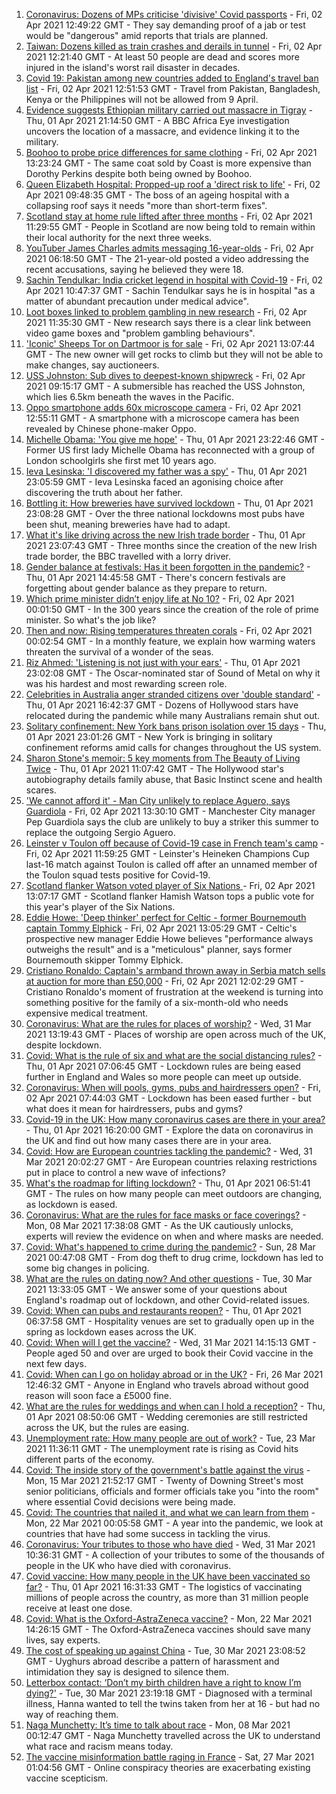 1. [Coronavirus: Dozens of MPs criticise 'divisive' Covid passports](https://www.bbc.co.uk/news/uk-politics-56605598) - Fri, 02 Apr 2021 12:49:22 GMT - They say demanding proof of a jab or test would be "dangerous" amid reports that trials are planned.
2. [Taiwan: Dozens killed as train crashes and derails in tunnel](https://www.bbc.co.uk/news/world-asia-56612248) - Fri, 02 Apr 2021 12:21:40 GMT - At least 50 people are dead and scores more injured in the island's worst rail disaster in decades.
3. [Covid 19: Pakistan among new countries added to England's travel ban list](https://www.bbc.co.uk/news/uk-56614950) - Fri, 02 Apr 2021 12:51:53 GMT - Travel from Pakistan, Bangladesh, Kenya or the Philippines will not be allowed from 9 April.
4. [Evidence suggests Ethiopian military carried out massacre in Tigray](https://www.bbc.co.uk/news/world-africa-56603022) - Thu, 01 Apr 2021 21:14:50 GMT - A BBC Africa Eye investigation uncovers the location of a massacre, and evidence linking it to the military.
5. [Boohoo to probe price differences for same clothing](https://www.bbc.co.uk/news/business-56506859) - Fri, 02 Apr 2021 13:23:24 GMT - The same coat sold by Coast is more expensive than Dorothy Perkins despite both being owned by Boohoo.
6. [Queen Elizabeth Hospital: Propped-up roof a 'direct risk to life'](https://www.bbc.co.uk/news/uk-england-norfolk-56603933) - Fri, 02 Apr 2021 09:48:35 GMT - The boss of an ageing hospital with a collapsing roof says it needs "more than short-term fixes".
7. [Scotland stay at home rule lifted after three months](https://www.bbc.co.uk/news/uk-scotland-56609154) - Fri, 02 Apr 2021 11:29:55 GMT - People in Scotland are now being told to remain within their local authority for the next three weeks.
8. [YouTuber James Charles admits messaging 16-year-olds](https://www.bbc.co.uk/news/world-us-canada-56611614) - Fri, 02 Apr 2021 06:18:50 GMT - The 21-year-old posted a video addressing the recent accusations, saying he believed they were 18.
9. [Sachin Tendulkar: India cricket legend in hospital with Covid-19](https://www.bbc.co.uk/news/world-asia-india-56613391) - Fri, 02 Apr 2021 10:47:37 GMT - Sachin Tendulkar says he is in hospital "as a matter of abundant precaution under medical advice".
10. [Loot boxes linked to problem gambling in new research](https://www.bbc.co.uk/news/technology-56614281) - Fri, 02 Apr 2021 11:35:30 GMT - New research says there is a clear link between video game boxes and "problem gambling behaviours".
11. ['Iconic' Sheeps Tor on Dartmoor is for sale](https://www.bbc.co.uk/news/uk-england-devon-56604580) - Fri, 02 Apr 2021 13:07:44 GMT - The new owner will get rocks to climb but they will not be able to make changes, say auctioneers.
12. [USS Johnston: Sub dives to deepest-known shipwreck](https://www.bbc.co.uk/news/science-environment-56608713) - Fri, 02 Apr 2021 09:15:17 GMT - A submersible has reached the USS Johnston, which lies 6.5km beneath the waves in the Pacific.
13. [Oppo smartphone adds 60x microscope camera](https://www.bbc.co.uk/news/technology-56616569) - Fri, 02 Apr 2021 12:55:11 GMT - A smartphone with a microscope camera has been revealed by Chinese phone-maker Oppo.
14. [Michelle Obama: 'You give me hope'](https://www.bbc.co.uk/news/uk-56608314) - Thu, 01 Apr 2021 23:22:46 GMT - Former US first lady Michelle Obama has reconnected with a group of London schoolgirls she first met 10 years ago.
15. [Ieva Lesinska: 'I discovered my father was a spy'](https://www.bbc.co.uk/news/world-56603747) - Thu, 01 Apr 2021 23:05:59 GMT - Ieva Lesinska faced an agonising choice after discovering the truth about her father.
16. [Bottling it: How breweries have survived lockdown](https://www.bbc.co.uk/news/uk-56606750) - Thu, 01 Apr 2021 23:08:28 GMT - Over the three national lockdowns most pubs have been shut, meaning breweries have had to adapt.
17. [What it's like driving across the new Irish trade border](https://www.bbc.co.uk/news/uk-northern-ireland-56606751) - Thu, 01 Apr 2021 23:07:43 GMT - Three months since the creation of the new Irish trade border, the BBC travelled with a lorry driver.
18. [Gender balance at festivals: Has it been forgotten in the pandemic?](https://www.bbc.co.uk/news/newsbeat-56591249) - Thu, 01 Apr 2021 14:45:58 GMT - There's concern festivals are forgetting about gender balance as they prepare to return.
19. [Which prime minister didn’t enjoy life at No 10?](https://www.bbc.co.uk/news/uk-politics-56603916) - Fri, 02 Apr 2021 00:01:50 GMT - In the 300 years since the creation of the role of prime minister. So what's the job like?
20. [Then and now: Rising temperatures threaten corals](https://www.bbc.co.uk/news/science-environment-56567237) - Fri, 02 Apr 2021 00:02:54 GMT - In a monthly feature, we explain how warming waters threaten the survival of a wonder of the seas.
21. [Riz Ahmed: 'Listening is not just with your ears'](https://www.bbc.co.uk/news/entertainment-arts-55674317) - Thu, 01 Apr 2021 23:02:08 GMT - The Oscar-nominated star of Sound of Metal on why it was his hardest and most rewarding screen role.
22. [Celebrities in Australia anger stranded citizens over 'double standard'](https://www.bbc.co.uk/news/world-australia-55851074) - Thu, 01 Apr 2021 16:42:37 GMT - Dozens of Hollywood stars have relocated during the pandemic while many Australians remain shut out.
23. [Solitary confinement: New York bans prison isolation over 15 days](https://www.bbc.co.uk/news/world-us-canada-56596837) - Thu, 01 Apr 2021 23:01:26 GMT - New York is bringing in solitary confinement reforms amid calls for changes throughout the US system.
24. [Sharon Stone's memoir: 5 key moments from The Beauty of Living Twice](https://www.bbc.co.uk/news/entertainment-arts-56587796) - Thu, 01 Apr 2021 11:07:42 GMT - The Hollywood star's autobiography details family abuse, that Basic Instinct scene and health scares.
25. ['We cannot afford it' - Man City unlikely to replace Aguero, says Guardiola](https://www.bbc.co.uk/sport/football/56614329) - Fri, 02 Apr 2021 13:30:10 GMT - Manchester City manager Pep Guardiola says the club are unlikely to buy a striker this summer to replace the outgoing Sergio Aguero.
26. [Leinster v Toulon off because of Covid-19 case in French team's camp](https://www.bbc.co.uk/sport/rugby-union/56616449) - Fri, 02 Apr 2021 11:59:25 GMT - Leinster's Heineken Champions Cup last-16 match against Toulon is called off after an unnamed member of the Toulon squad tests positive for Covid-19.
27. [Scotland flanker Watson voted player of Six Nations ](https://www.bbc.co.uk/sport/rugby-union/56616605) - Fri, 02 Apr 2021 13:07:17 GMT - Scotland flanker Hamish Watson tops a public vote for this year's player of the Six Nations.
28. [Eddie Howe: 'Deep thinker' perfect for Celtic - former Bournemouth captain Tommy Elphick](https://www.bbc.co.uk/sport/football/56615307) - Fri, 02 Apr 2021 13:05:29 GMT - Celtic's prospective new manager Eddie Howe believes "performance always outweighs the result" and is a "meticulous" planner, says former Bournemouth skipper Tommy Elphick.
29. [Cristiano Ronaldo: Captain's armband thrown away in Serbia match sells at auction for more than £50,000](https://www.bbc.co.uk/sport/football/56615501) - Fri, 02 Apr 2021 12:02:29 GMT - Cristiano Ronaldo's moment of frustration at the weekend is turning into something positive for the family of a six-month-old who needs expensive medical treatment.
30. [Coronavirus: What are the rules for places of worship?](https://www.bbc.co.uk/news/explainers-53219921) - Wed, 31 Mar 2021 13:19:43 GMT - Places of worship are open across much of the UK, despite lockdown.
31. [Covid: What is the rule of six and what are the social distancing rules?](https://www.bbc.co.uk/news/uk-51506729) - Thu, 01 Apr 2021 07:06:45 GMT - Lockdown rules are being eased further in England and Wales so more people can meet up outside.
32. [Coronavirus: When will pools, gyms, pubs and hairdressers open?](https://www.bbc.co.uk/news/explainers-53349989) - Fri, 02 Apr 2021 07:44:03 GMT - Lockdown has been eased further - but what does it mean for hairdressers, pubs and gyms?
33. [Covid-19 in the UK: How many coronavirus cases are there in your area?](https://www.bbc.co.uk/news/uk-51768274) - Thu, 01 Apr 2021 16:20:00 GMT - Explore the data on coronavirus in the UK and find out how many cases there are in your area.
34. [Covid: How are European countries tackling the pandemic?](https://www.bbc.co.uk/news/explainers-53640249) - Wed, 31 Mar 2021 20:02:27 GMT - Are European countries relaxing restrictions put in place to control a new wave of infections?
35. [What's the roadmap for lifting lockdown?](https://www.bbc.co.uk/news/explainers-52530518) - Thu, 01 Apr 2021 06:51:41 GMT - The rules on how many people can meet outdoors are changing, as lockdown is eased.
36. [Coronavirus: What are the rules for face masks or face coverings?](https://www.bbc.co.uk/news/health-51205344) - Mon, 08 Mar 2021 17:38:08 GMT - As the UK cautiously unlocks, experts will review the evidence on when and where masks are needed.
37. [Covid: What's happened to crime during the pandemic?](https://www.bbc.co.uk/news/56463680) - Sun, 28 Mar 2021 00:47:08 GMT - From dog theft to drug crime, lockdown has led to some big changes in policing.
38. [What are the rules on dating now? And other questions](https://www.bbc.co.uk/news/world-asia-china-51176409) - Tue, 30 Mar 2021 13:33:05 GMT - We answer some of your questions about England's roadmap out of lockdown, and other Covid-related issues.
39. [Covid: When can pubs and restaurants reopen?](https://www.bbc.co.uk/news/business-52977388) - Thu, 01 Apr 2021 06:37:58 GMT - Hospitality venues are set to gradually open up in the spring as lockdown eases across the UK.
40. [Covid: When will I get the vaccine?](https://www.bbc.co.uk/news/health-55045639) - Wed, 31 Mar 2021 14:15:13 GMT - People aged 50 and over are urged to book their Covid vaccine in the next few days.
41. [Covid: When can I go on holiday abroad or in the UK?](https://www.bbc.co.uk/news/explainers-52646738) - Fri, 26 Mar 2021 12:46:32 GMT - Anyone in England who travels abroad without good reason will soon face a £5000 fine.
42. [What are the rules for weddings and when can I hold a reception?](https://www.bbc.co.uk/news/explainers-52811509) - Thu, 01 Apr 2021 08:50:06 GMT - Wedding ceremonies are still restricted across the UK, but the rules are easing.
43. [Unemployment rate: How many people are out of work?](https://www.bbc.co.uk/news/business-52660591) - Tue, 23 Mar 2021 11:36:11 GMT - The unemployment rate is rising as Covid hits different parts of the economy.
44. [Covid: The inside story of the government's battle against the virus](https://www.bbc.co.uk/news/uk-politics-56361599) - Mon, 15 Mar 2021 21:52:17 GMT - Twenty of Downing Street's most senior politicians, officials and former officials take you "into the room" where essential Covid decisions were being made.
45. [Covid: The countries that nailed it, and what we can learn from them](https://www.bbc.co.uk/news/uk-56455030) - Mon, 22 Mar 2021 00:05:58 GMT - A year into the pandemic, we look at countries that have had some success in tackling the virus.
46. [Coronavirus: Your tributes to those who have died](https://www.bbc.co.uk/news/uk-52676411) - Wed, 31 Mar 2021 10:36:31 GMT - A collection of your tributes to some of the thousands of people in the UK who have died with coronavirus.
47. [Covid vaccine: How many people in the UK have been vaccinated so far?](https://www.bbc.co.uk/news/health-55274833) - Thu, 01 Apr 2021 16:31:33 GMT - The logistics of vaccinating millions of people across the country, as more than 31 million people receive at least one dose.
48. [Covid: What is the Oxford-AstraZeneca vaccine?](https://www.bbc.co.uk/news/health-55302595) - Mon, 22 Mar 2021 14:26:15 GMT - The Oxford-AstraZeneca vaccines should save many lives, say experts.
49. [The cost of speaking up against China](https://www.bbc.co.uk/news/world-asia-china-56563449) - Tue, 30 Mar 2021 23:08:52 GMT - Uyghurs abroad describe a pattern of harassment and intimidation they say is designed to silence them.
50. [Letterbox contact: ‘Don’t my birth children have a right to know I’m dying?'](https://www.bbc.co.uk/news/stories-56576285) - Tue, 30 Mar 2021 23:19:18 GMT - Diagnosed with a terminal illness, Hanna wanted to tell the twins taken from her at 16 - but had no way of reaching them.
51. [Naga Munchetty: It’s time to talk about race](https://www.bbc.co.uk/news/stories-56253480) - Mon, 08 Mar 2021 00:12:47 GMT - Naga Munchetty travelled across the UK to understand what race and racism means today.
52. [The vaccine misinformation battle raging in France](https://www.bbc.co.uk/news/blogs-trending-56526265) - Sat, 27 Mar 2021 01:04:56 GMT - Online conspiracy theories are exacerbating existing vaccine scepticism.
